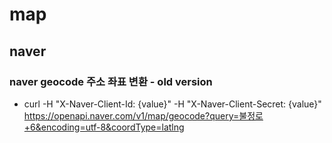 # map

<!--
description = 정리자료
tag = programming, design, map
-->

## naver

### naver geocode 주소 좌표 변환 - old version
- curl -H "X-Naver-Client-Id: {value}" -H "X-Naver-Client-Secret: {value}" https://openapi.naver.com/v1/map/geocode?query=불정로+6&encoding=utf-8&coordType=latlng
